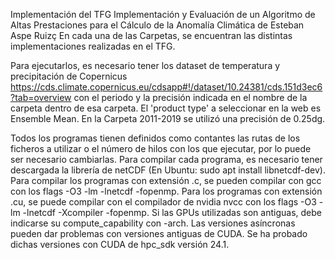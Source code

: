 Implementación del TFG Implementación y Evaluación de un Algoritmo de Altas Prestaciones para el Cálculo de la Anomalía Climática de Esteban Aspe Ruizç
En cada una de las Carpetas, se encuentran las distintas implementaciones realizadas en el TFG.

Para ejecutarlos, es necesario tener los dataset de temperatura y precipitación de Copernicus https://cds.climate.copernicus.eu/cdsapp#!/dataset/10.24381/cds.151d3ec6?tab=overview con el periodo y la precisión indicada en el nombre de la carpeta dentro de esa carpeta.
El 'product type' a seleccionar en la web es Ensemble Mean. 
En la Carpeta 2011-2019 se utilizó una precisión de 0.25dg.

Todos los programas tienen definidos como contantes las rutas de los ficheros a utilizar o el número de hilos con los que ejecutar, por lo puede ser necesario cambiarlas.
Para compilar cada programa, es necesario tener descargada la librería de netCDF (En Ubuntu: sudo apt install libnetcdf-dev). 
Para compilar los programas con extensión .c, se pueden compilar con gcc con los flags -O3 -lm -lnetcdf -fopenmp. 
Para los programas con extensión .cu, se puede compilar con el compilador de nvidia nvcc con los flags -O3 -lm -lnetcdf -Xcompiler -fopenmp. Si las GPUs utilizadas son antiguas, debe indicarse su compute_capability con -arch. 
Las versiones asíncronas pueden dar problemas con versiones antiguas de CUDA. Se ha probado dichas versiones con CUDA de hpc_sdk versión 24.1.
